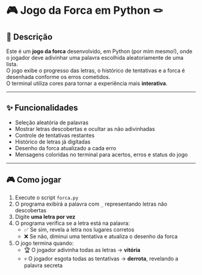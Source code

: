 # 🎮 Jogo da Forca em Python 🪢

## 📝 Descrição
Este é um **jogo da forca** desenvolvido, em Python (por mim mesmo!), onde o jogador deve adivinhar uma palavra escolhida aleatoriamente de uma lista.  
O jogo exibe o progresso das letras, o histórico de tentativas e a forca é desenhada conforme os erros cometidos.  
O terminal utiliza cores para tornar a experiência mais **interativa**.

---

## ✨ Funcionalidades
-  Seleção aleatória de palavras  
-  Mostrar letras descobertas e ocultar as não adivinhadas  
-  Controle de tentativas restantes  
-  Histórico de letras já digitadas  
-  Desenho da forca atualizado a cada erro  
-  Mensagens coloridas no terminal para acertos, erros e status do jogo  

---

## 🎮 Como jogar
1. Execute o script `forca.py`  
2. O programa exibirá a palavra com `_` representando letras não descobertas  
3. Digite **uma letra por vez**  
4. O programa verifica se a letra está na palavra:  
   - ✅ Se sim, revela a letra nos lugares corretos  
   - ❌ Se não, diminui uma tentativa e atualiza o desenho da forca  
5. O jogo termina quando:  
   - 🏆 O jogador adivinha todas as letras → **vitória**  
   - 💀 O jogador esgota todas as tentativas → **derrota**, revelando a palavra secreta  
